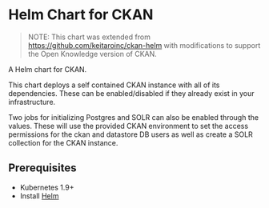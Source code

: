 Helm Chart for CKAN
===================

> NOTE: This chart was extended from https://github.com/keitaroinc/ckan-helm with modifications to support the Open Knowledge version of CKAN.

A Helm chart for CKAN.

This chart deploys a self contained CKAN instance with all of its dependencies. These can be enabled/disabled if they already exist in your infrastructure.

Two jobs for initializing Postgres and SOLR can also be enabled through the values. These will use the provided CKAN environment to set the access permissions for the ckan and datastore DB users as well as create a SOLR collection for the CKAN instance.

## Prerequisites

* Kubernetes 1.9+
* Install [Helm](https://github.com/helm/helm/releases)
